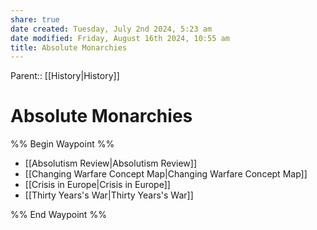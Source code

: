 ```yaml
---
share: true
date created: Tuesday, July 2nd 2024, 5:23 am
date modified: Friday, August 16th 2024, 10:55 am
title: Absolute Monarchies
---
```

Parent:: [[History|History]]  
  
# Absolute Monarchies  
  
%% Begin Waypoint %%  
- [[Absolutism Review|Absolutism Review]]  
- [[Changing Warfare Concept Map|Changing Warfare Concept Map]]  
- [[Crisis in Europe|Crisis in Europe]]  
- [[Thirty Years's War|Thirty Years's War]]  
  
%% End Waypoint %%
